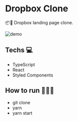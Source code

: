 # Dropbox Clone
📦🧬 Dropbox landing page clone.

![demo](dropbox.gif)

## Techs 💻
- TypeScript
- React
- Styled Components

## How to run 🏃🏻‍♂️
- git clone
- yarn
- yarn start